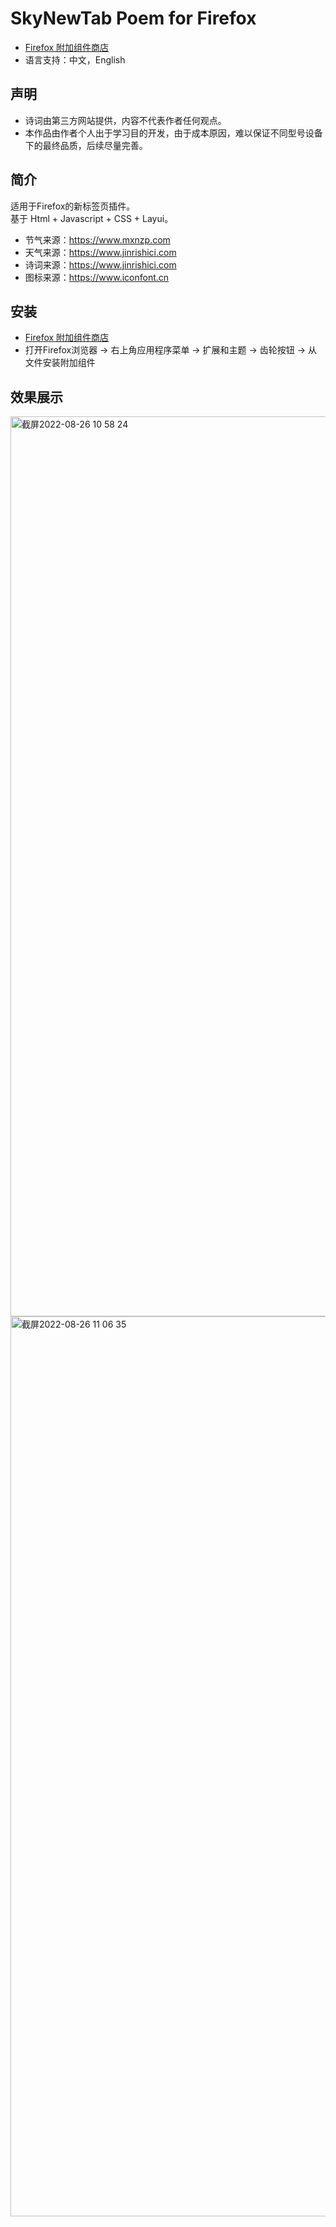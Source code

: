 # SkyNewTab Poem for Firefox
* [Firefox 附加组件商店](https://addons.mozilla.org/zh-CN/firefox/addon/sky诗词-新标签页 "跳转至Firefox 附加组件商店")
* 语言支持：中文，English

## 声明
* 诗词由第三方网站提供，内容不代表作者任何观点。  
* 本作品由作者个人出于学习目的开发，由于成本原因，难以保证不同型号设备下的最终品质，后续尽量完善。

## 简介
适用于Firefox的新标签页插件。  
基于 Html + Javascript + CSS + Layui。   
* 节气来源：https://www.mxnzp.com 
* 天气来源：https://www.jinrishici.com 
* 诗词来源：https://www.jinrishici.com  
* 图标来源：https://www.iconfont.cn  

## 安装
* [Firefox 附加组件商店](https://addons.mozilla.org/zh-CN/firefox/addon/sky诗词-新标签页 "跳转至Firefox 附加组件商店")
* 打开Firefox浏览器 -> 右上角应用程序菜单 -> 扩展和主题 -> 齿轮按钮 -> 从文件安装附加组件

## 效果展示
<img width="1440" alt="截屏2022-08-26 10 58 24" src="https://user-images.githubusercontent.com/28004442/186808182-7f409e5e-b689-4b9b-9132-42231e0ca835.png">

<img width="1440" alt="截屏2022-08-26 11 06 35" src="https://user-images.githubusercontent.com/28004442/186809145-52b2a55a-00a6-4c4d-93bc-0ea107bb4482.png">


